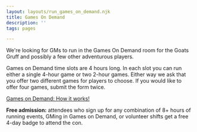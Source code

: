 ```yaml
---
layout: layouts/run_games_on_demand.njk
title: Games On Demand
description: ''
tags: pages

---
```

We're looking for GMs to run in the Games On Demand room for the Goats Gruff and possibly a few other adventurous players.

Games on Demand time slots are 4 hours long. In each slot you can run either a single 4-hour game or two 2-hour games. Either way we ask that you offer two different games for players to choose. If you would like to offer four games, submit the form twice.

[Games on Demand: How it works!](/games-on-demand-how-it-works)

**Free admission:** attendees who sign up for any combination of 8+ hours of running events, GMing in Games on Demand, or volunteer shifts get a free 4-day badge to attend the con.
